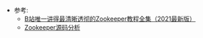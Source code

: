 
- 参考:
  - [B站唯一讲得最清晰透彻的Zookeeper教程全集（2021最新版）](https://www.bilibili.com/video/BV1qK4y1V7LD)
  - [Zookeeper源码分析](https://coding.imooc.com/class/361.html)
